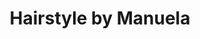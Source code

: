 ---
title: "Hairstyle by Manuela"
url: /sankt-veit-im-pongau/hairstyle-by-manuela/
shop: Friseur
---